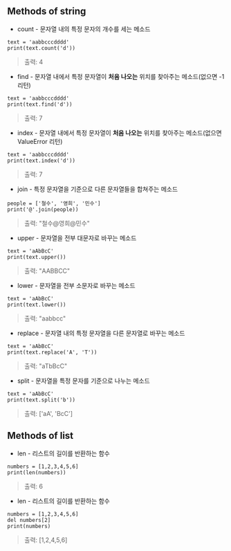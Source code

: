 ## Methods of string
- count - 문자열 내의 특정 문자의 개수를 세는 메소드
~~~
text = 'aabbcccdddd'
print(text.count('d'))
~~~
> 출력: 4

- find - 문자열 내에서 특정 문자열이 **처음 나오는** 위치를 찾아주는 메소드(없으면 -1 리턴)
~~~
text = 'aabbcccdddd'
print(text.find('d'))
~~~
> 출력: 7

- index - 문자열 내에서 특정 문자열이 **처음 나오는** 위치를 찾아주는 메소드(없으면 ValueError 리턴)
~~~
text = 'aabbcccdddd'
print(text.index('d'))
~~~
> 출력: 7

- join - 특정 문자열을 기준으로 다른 문자열들을 합쳐주는 메소드
~~~
people = ['철수', '영희', '민수']
print('@'.join(people))
~~~
> 출력: "철수@영희@민수"

- upper - 문자열을 전부 대문자로 바꾸는 메소드
~~~
text = 'aAbBcC'
print(text.upper())
~~~
> 출력: "AABBCC"

- lower - 문자열을 전부 소문자로 바꾸는 메소드
~~~
text = 'aAbBcC'
print(text.lower())
~~~
> 출력: "aabbcc"

- replace - 문자열 내의 특정 문자열을 다른 문자열로 바꾸는 메소드
~~~
text = 'aAbBcC'
print(text.replace('A', 'T'))
~~~
> 출력: "aTbBcC"

- split - 문자열을 특정 문자를 기준으로 나누는 메소드
~~~
text = 'aAbBcC'
print(text.split('b'))
~~~
> 출력: ['aA', 'BcC']

## Methods of list
- len - 리스트의 길이를 반환하는 함수
~~~
numbers = [1,2,3,4,5,6]
print(len(numbers))
~~~
> 출력: 6

- len - 리스트의 길이를 반환하는 함수
~~~
numbers = [1,2,3,4,5,6]
del numbers[2]
print(numbers)
~~~
> 출력: [1,2,4,5,6]

